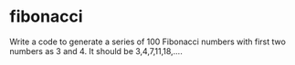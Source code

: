 # fibonacci
Write a code to generate a series of 100 Fibonacci numbers with first two numbers as 3 and 4. It should be 3,4,7,11,18,.... 
